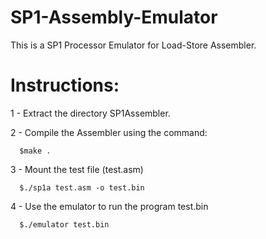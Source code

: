 # SP1-Assembly-Emulator

This is a SP1 Processor Emulator for Load-Store Assembler. 

# Instructions:

1 - Extract the directory SP1Assembler.

2 - Compile the Assembler using the command:
      
      $make .

3 - Mount the test file (test.asm) 

      $./sp1a test.asm -o test.bin
      
4 - Use the emulator to run the program test.bin

      $./emulator test.bin
